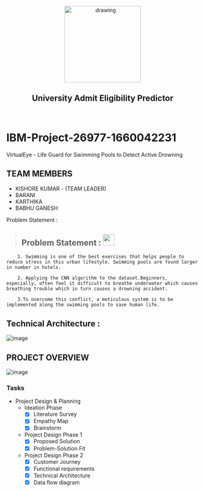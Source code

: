 <br>
<div align="center">
<img src="https://upload.wikimedia.org/wikipedia/commons/5/51/IBM_logo.svg"  align="center" alt="drawing" width="200" />
  <h2 align="center"> University Admit Eligibility Predictor <br></h2>

  </div>
 <br> 


# IBM-Project-26977-1660042231
VirtualEye - Life Guard for Swimming Pools to Detect Active Drowning


## TEAM MEMBERS
- KISHORE KUMAR  - (TEAM LEADER)
- BARANI    
- KARTHIKA
- BABHU GANESH

Problem Statement :  
>## Problem Statement : <img src="https://media3.giphy.com/media/PiAjGFVGKd9vvhrxLa/giphy.gif?cid=ecf05e47q3eaer6sqflvudf7hihc8qzeq95zw7nga3pcbccc&rid=giphy.gif&ct=s" width="30px">

        1. Swimming is one of the best exercises that helps people to reduce stress in this urban lifestyle. Swimming pools are found larger in number in hotels.

        2. Applying the CNN algorithm to the dataset.Beginners, especially, often feel it difficult to breathe underwater which causes breathing trouble which in turn causes a drowning accident.

        3.To overcome this conflict, a meticulous system is to be implemented along the swimming pools to save human life.

## Technical Architecture : 

![image](https://user-images.githubusercontent.com/96305967/192237739-876694f0-c23e-4ccb-8f38-a1d7d627809e.png)

## PROJECT OVERVIEW
![image](https://user-images.githubusercontent.com/96305967/192242066-924d8cd1-f1f0-4176-b6d1-4bb6224a586e.png)

### Tasks

- Project Design & Planning
  - Ideation Phase
    - [x] Literature Survey
    - [x] Empathy Map
    - [x] Brainstorm
  - Project Design Phase 1
    - [x] Proposed Solution
    - [x] Problem-Solution Fit
  - Project Design Phase 2
    - [x] Customer Journey
    - [x] Functional requirements
    - [x] Technical Architecture
    - [x] Data flow diagram

